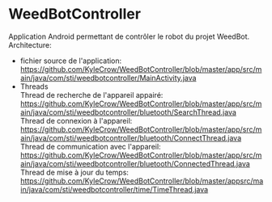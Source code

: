 # WeedBotController
Application Android permettant de contrôler le robot du projet WeedBot. <br/>
Architecture:
+ fichier source de l'application:<br/>
https://github.com/KyleCrow/WeedBotController/blob/master/app/src/main/java/com/sti/weedbotcontroller/MainActivity.java <br/>
+ Threads <br/>
Thread de recherche de l'appareil appairé:<br/>
https://github.com/KyleCrow/WeedBotController/blob/master/app/src/main/java/com/sti/weedbotcontroller/bluetooth/SearchThread.java <br/>
Thread de connexion à l'appareil:<br/>
https://github.com/KyleCrow/WeedBotController/blob/master/app/src/main/java/com/sti/weedbotcontroller/bluetooth/ConnectThread.java <br/>
Thread de communication avec l'appareil:<br/>
https://github.com/KyleCrow/WeedBotController/blob/master/app/src/main/java/com/sti/weedbotcontroller/bluetooth/ConnectedThread.java <br/>
Thread de mise à jour du temps:<br/>
https://github.com/KyleCrow/WeedBotController/blob/master/appsrc/main/java/com/sti/weedbotcontroller/time/TimeThread.java
